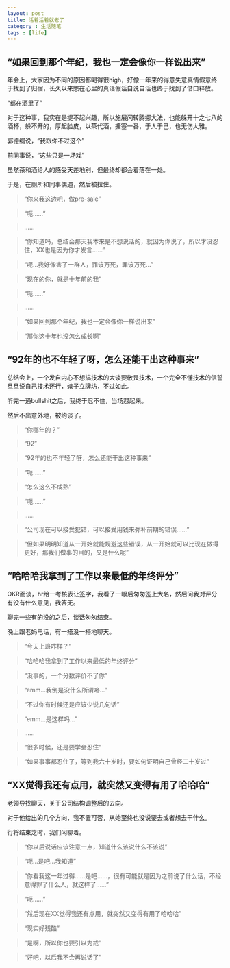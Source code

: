 ```yaml
---
layout: post
title: 活着活着就老了
category : 生活随笔
tags : [life]
---
```


## “如果回到那个年纪，我也一定会像你一样说出来”

年会上，大家因为不同的原因都喝得很high，好像一年来的得意失意真情假意终于找到了归宿，长久以来憋在心里的真话假话自说自话也终于找到了借口释放。

“都在酒里了”

对于这种事，我实在是提不起兴趣，所以施展闪转腾挪大法，也能躲开十之七八的酒杯，躲不开的，厚起脸皮，以茶代酒，搪塞一番，于人于己，也无伤大雅。

郭德纲说，“我跟你不过这个”

前同事说，“这些只是一场戏”

虽然茶和酒给人的感受天差地别，但最终却都会着落在一处。

于是，在厕所和同事偶遇，然后被拉住。

>“你来我这边吧，做pre-sale”

>“呃……”

> ……

>“你知道吗，总结会那天我本来是不想说话的，就因为你说了，所以才没忍住，XX也是因为你才发言……”

>“呃…我好像害了一群人，罪该万死，罪该万死…”

>“现在的你，就是十年前的我”

>“呃……”

 > ……

>“如果回到那个年纪，我也一定会像你一样说出来”

>“那你这十年也没怎么成长啊”

## “92年的也不年轻了呀，怎么还能干出这种事来”

总结会上，一个发自内心不想搞技术的大谈要敬畏技术，一个完全不懂技术的信誓旦旦说自己技术还行，婊子立牌坊，不过如此。

听完一通bullshit之后，我终于忍不住，当场怼起来。

然后不出意外地，被约谈了。

>“你哪年的？”

>“92”

>“92年的也不年轻了呀，怎么还能干出这种事来”

>“呃……”

>“怎么这么不成熟”

>“呃……”

> ……

>“公司现在可以接受犯错，可以接受用钱来弥补前期的错误……”

>“但如果明明知道从一开始就能规避这些错误，从一开始就可以比现在做得更好，那我们做事的目的，又是什么呢”

## “哈哈哈我拿到了工作以来最低的年终评分”

OKR面谈，hr给一考核表让签字，我看了一眼后匆匆签上大名，然后问我对评分有没有什么意见，我答无。

聊完一些有的没的之后，谈话匆匆结束。

晚上跟老妈电话，有一搭没一搭地聊天。

>“今天上班咋样？”

>“哈哈哈我拿到了工作以来最低的年终评分”

>“没事的，一个分数评价不了你”

>“emm…我倒是没什么所谓咯…”

>“不过你有时候还是应该少说几句话”

>“emm…是这样吗…”

> ……

>“很多时候，还是要学会忍住”

>“如果事事都忍住了，等到我六十岁时，要如何证明自己曾经二十岁过”

## “XX觉得我还有点用，就突然又变得有用了哈哈哈”

老领导找聊天，关于公司结构调整后的去向。

对于他给出的几个方向，我不置可否，从始至终也没说要去或者想去干什么。

行将结束之时，我们闲聊着。

>“你以后说话应该注意一点，知道什么该说什么不该说”

>“呃…是吧…我知道”

>“你看我这一年过得……是吧……，很有可能就是因为之前说了什么话，不经意得罪了什么人，就这样了……”

>“呃……”

>“然后现在XX觉得我还有点用，就突然又变得有用了哈哈哈”

>“现实好残酷”

>“是啊，所以你也要引以为戒”

>“好吧，以后我不会再说话了”
